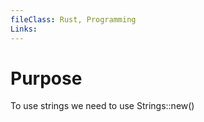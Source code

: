 ```yaml
---
fileClass: Rust, Programming
Links: 
---
```

# Purpose

To use strings we need to use Strings::new() 